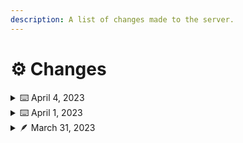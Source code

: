 ```yaml
---
description: A list of changes made to the server.
---
```


# ⚙ Changes

<details>
 <summary>⌨️ April 4, 2023</summary>
* Fixed issue with repeated sendings of multi-line discord messages. (thanks, 77Gameboy)
</details>

<details>
<summary>⌨️ April 1, 2023</summary>

* Added ic and ooc chat modes. Do `/chat mode [mode]` to switch between them.
  * Parentheses will automatically be added to messages in ooc mode.
* Added Discord server chat.
  * Communicate to the server from Discord in the designated channel.
  * Messages sent in Discord will automatically have parentheses added to them.
* Re-added journalling with `/journal`.
* Added the `/clan members` command to see all the members of a clan. (thanks, AceDroo)
* Added the `/map` command to get the url for the squaremap.
* Fixed issue with stray NBT tags on traded items. (thanks, RegularPandaLoL and MiystiFi)
* Fixed issue where capling racial ability would trigger when dismounting or on a ladder. (thanks, Endlan)
* Fixed issue where depth strider would negatively interact with the nymph racial ability. (thanks, Txckie_)
* Fixed issue with stray NBT tags on given items (/gi). (thanks, Amhil and 77Gameboy)


</details>

<details>

<summary>🪶 March 31, 2023</summary>

* Added rewritten chat system.
* Added the clan system, which can be accessed with `/clan`. Use this system to group up and form alliances.
* Added the quest system. Do `/q` to access the quest system.
* Changed race attributes.
* Added character attributes.
* Many, many other various changes.

<!---->

* Added technology (not ready for use).
* Added magic.
  * Sneak + right click on an enchanting table with a stick to craft a wand.

</details>
